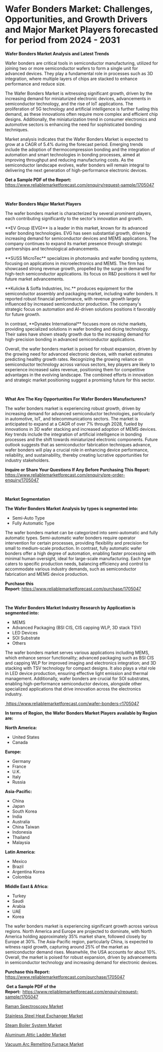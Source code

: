 <p><h1>Wafer Bonders Market: Challenges, Opportunities, and Growth Drivers and Major Market Players forecasted for period from 2024 - 2031</h1></p><p><strong>Wafer Bonders Market Analysis and Latest Trends</strong></p>
<p><p>Wafer bonders are critical tools in semiconductor manufacturing, utilized for joining two or more semiconductor wafers to form a single unit for advanced devices. They play a fundamental role in processes such as 3D integration, where multiple layers of chips are stacked to enhance performance and reduce size.</p><p>The Wafer Bonders Market is witnessing significant growth, driven by the increasing demand for miniaturized electronic devices, advancements in semiconductor technology, and the rise of IoT applications. The proliferation of 5G technology and artificial intelligence is further fueling this demand, as these innovations often require more complex and efficient chip designs. Additionally, the miniaturization trend in consumer electronics and automotive sectors is enhancing the need for sophisticated bonding techniques.</p><p>Market analysis indicates that the Wafer Bonders Market is expected to grow at a CAGR of 5.4% during the forecast period. Emerging trends include the adoption of thermocompression bonding and the integration of automation and smart technologies in bonding processes, aimed at improving throughput and reducing manufacturing costs. As the semiconductor landscape evolves, wafer bonders will remain integral to delivering the next generation of high-performance electronic devices.</p></p>
<p><strong>Get a Sample PDF of the Report:&nbsp;</strong> <a href="https://www.reliablemarketforecast.com/enquiry/request-sample/1705047?utm_campaign=1755&utm_medium=2&utm_source=Github&utm_content=ia&utm_term=21102024&utm_id=wafer-bonders">https://www.reliablemarketforecast.com/enquiry/request-sample/1705047</a></p>
<p>&nbsp;</p>
<p><strong>Wafer Bonders Major Market Players</strong></p>
<p><p>The wafer bonders market is characterized by several prominent players, each contributing significantly to the sector's innovation and growth. </p><p>**EV Group (EVG)** is a leader in this market, known for its advanced wafer bonding technologies. EVG has seen substantial growth, driven by increasing demand for semiconductor devices and MEMS applications. The company continues to expand its market presence through strategic partnerships and technological advancements.</p><p>**SUSS MicroTec** specializes in photomasks and wafer bonding systems, focusing on applications in microelectronics and MEMS. The firm has showcased strong revenue growth, propelled by the surge in demand for high-tech semiconductor applications. Its focus on R&D positions it well for future market advancements.</p><p>**Kulicke & Soffa Industries, Inc.** produces equipment for the semiconductor assembly and packaging market, including wafer bonders. It reported robust financial performance, with revenue growth largely influenced by increased semiconductor production. The company's strategic focus on automation and AI-driven solutions positions it favorably for future growth.</p><p>In contrast, **Dynatex International** focuses more on niche markets, providing specialized solutions in wafer bonding and dicing technology. Their sales have shown steady growth due to the increasing demand for high-precision bonding in advanced semiconductor applications.</p><p>Overall, the wafer bonders market is poised for robust expansion, driven by the growing need for advanced electronic devices, with market estimates predicting healthy growth rates. Recognizing the growing reliance on semiconductor technology across various sectors, key players are likely to experience increased sales revenue, positioning them for competitive advantages in the evolving landscape. The combined efforts in innovation and strategic market positioning suggest a promising future for this sector.</p></p>
<p>&nbsp;</p>
<p><strong>What Are The Key Opportunities For Wafer Bonders Manufacturers?</strong></p>
<p><p>The wafer bonders market is experiencing robust growth, driven by increasing demand for advanced semiconductor technologies, particularly in automotive, IoT, and telecommunications sectors. The market is anticipated to expand at a CAGR of over 7% through 2028, fueled by innovations in 3D wafer stacking and increased adoption of MEMS devices. Key trends include the integration of artificial intelligence in bonding processes and the shift towards miniaturized electronic components. Future outlook suggests that as semiconductor fabrication techniques advance, wafer bonders will play a crucial role in enhancing device performance, reliability, and sustainability, thereby creating lucrative opportunities for industry stakeholders.</p></p>
<p><strong>Inquire or Share Your Questions If Any Before Purchasing This Report:</strong> <a href="https://www.reliablemarketforecast.com/enquiry/pre-order-enquiry/1705047?utm_campaign=1755&utm_medium=2&utm_source=Github&utm_content=ia&utm_term=21102024&utm_id=wafer-bonders">https://www.reliablemarketforecast.com/enquiry/pre-order-enquiry/1705047</a></p>
<p>&nbsp;</p>
<p><strong>Market Segmentation</strong></p>
<p><strong>The Wafer Bonders Market Analysis by types is segmented into:</strong></p>
<p><ul><li>Semi-Auto Type</li><li>Fully Automatic Type</li></ul></p>
<p><p>The wafer bonders market can be categorized into semi-automatic and fully automatic types. Semi-automatic wafer bonders require operator intervention for certain processes, providing flexibility and precision for small to medium-scale production. In contrast, fully automatic wafer bonders offer a high degree of automation, enabling faster processing with minimal human oversight, ideal for large-scale manufacturing. Each type caters to specific production needs, balancing efficiency and control to accommodate various industry demands, such as semiconductor fabrication and MEMS device production.</p></p>
<p><strong>Purchase this Report:&nbsp;</strong><a href="https://www.reliablemarketforecast.com/purchase/1705047?utm_campaign=1755&utm_medium=2&utm_source=Github&utm_content=ia&utm_term=21102024&utm_id=wafer-bonders">https://www.reliablemarketforecast.com/purchase/1705047</a></p>
<p>&nbsp;</p>
<p><strong>The Wafer Bonders Market Industry Research by Application is segmented into:</strong></p>
<p><ul><li>MEMS</li><li>Advanced Packaging (BSI CIS, CIS capping WLP, 3D stack TSV)</li><li>LED Devices</li><li>SOI Substrate</li><li>Others</li></ul></p>
<p><p>The wafer bonders market serves various applications including MEMS, which enhance sensor functionality; advanced packaging such as BSI CIS and capping WLP for improved imaging and electronics integration; and 3D stacking with TSV technology for compact designs. It also plays a vital role in LED device production, ensuring effective light emission and thermal management. Additionally, wafer bonders are crucial for SOI substrates, enabling high-performance semiconductor devices, alongside other specialized applications that drive innovation across the electronics industry.</p></p>
<p><a href="https://www.reliablemarketforecast.com/wafer-bonders-r1705047?utm_campaign=1755&utm_medium=2&utm_source=Github&utm_content=ia&utm_term=21102024&utm_id=wafer-bonders">&nbsp;https://www.reliablemarketforecast.com/wafer-bonders-r1705047</a></p>
<p><strong>In terms of Region, the Wafer Bonders Market Players available by Region are:</strong></p>
<p>
    <p> <strong> North America: </strong>
        <ul>
            <li>United States</li>
            <li>Canada</li>
        </ul>
        </p> 
    <p> <strong> Europe: </strong>
        <ul>
            <li>Germany</li>
            <li>France</li>
            <li>U.K.</li>
            <li>Italy</li>
            <li>Russia</li>
        </ul>
        </p> 
    <p> <strong> Asia-Pacific: </strong>
        <ul>
            <li>China</li>
            <li>Japan</li>
            <li>South Korea</li>
            <li>India</li>
            <li>Australia</li>
            <li>China Taiwan</li>
            <li>Indonesia</li>
            <li>Thailand</li>
            <li>Malaysia</li>
        </ul>
        </p> 
    <p> <strong> Latin America: </strong>
        <ul>
            <li>Mexico</li>
            <li>Brazil</li>
            <li>Argentina Korea</li>
            <li>Colombia</li>
        </ul>
        </p> 
    <p> <strong> Middle East & Africa: </strong>
        <ul>
            <li>Turkey</li>
            <li>Saudi</li>
            <li>Arabia</li>
            <li>UAE</li>
            <li>Korea</li>
        </ul>
    </p>
    </p>
<p><p>The wafer bonders market is experiencing significant growth across various regions. North America and Europe are projected to dominate, with North America holding approximately 35% market share, followed closely by Europe at 30%. The Asia-Pacific region, particularly China, is expected to witness rapid growth, capturing around 25% of the market as semiconductor demand rises. Meanwhile, the USA accounts for about 10%. Overall, the market is poised for robust expansion, driven by advancements in semiconductor technology and increasing demand for electronic devices.</p></p>
<p><strong>Purchase this Report: </strong><a href="https://www.reliablemarketforecast.com/purchase/1705047?utm_campaign=1755&utm_medium=2&utm_source=Github&utm_content=ia&utm_term=21102024&utm_id=wafer-bonders">https://www.reliablemarketforecast.com/purchase/1705047</a></p>
<p>&nbsp;<strong>Get a Sample PDF of the Report:&nbsp;&nbsp;</strong><a href="https://www.reliablemarketforecast.com/enquiry/request-sample/1705047?utm_campaign=1755&utm_medium=2&utm_source=Github&utm_content=ia&utm_term=21102024&utm_id=wafer-bonders">https://www.reliablemarketforecast.com/enquiry/request-sample/1705047</a></p>
<p><strong></strong></p>
<p><p><a href="https://www.linkedin.com/pulse/raman-spectroscopy-market-global-regional-analysis-focus-region-c8ooe?utm_campaign=1755&utm_medium=2&utm_source=Github&utm_content=ia&utm_term=21102024&utm_id=wafer-bonders">Raman Spectroscopy Market</a></p><p><a href="https://www.linkedin.com/pulse/navigating-stainless-steel-heat-exchanger-market-expert-b3bze?utm_campaign=1755&utm_medium=2&utm_source=Github&utm_content=ia&utm_term=21102024&utm_id=wafer-bonders">Stainless Steel Heat Exchanger Market</a></p><p><a href="https://www.linkedin.com/pulse/steam-boiler-system-landscape-product-spectrum-market-trajectories-yyaae?utm_campaign=1755&utm_medium=2&utm_source=Github&utm_content=ia&utm_term=21102024&utm_id=wafer-bonders">Steam Boiler System Market</a></p><p><a href="https://www.linkedin.com/pulse/navigating-global-aluminum-attic-ladder-market-landscape-zt20e?utm_campaign=1755&utm_medium=2&utm_source=Github&utm_content=ia&utm_term=21102024&utm_id=wafer-bonders">Aluminum Attic Ladder Market</a></p><p><a href="https://www.linkedin.com/pulse/vacuum-arc-remelting-furnace-value-chain-analysis-from-raw-materials-r1pge?utm_campaign=1755&utm_medium=2&utm_source=Github&utm_content=ia&utm_term=21102024&utm_id=wafer-bonders">Vacuum Arc Remelting Furnace Market</a></p></p>